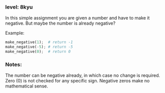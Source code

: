 ### level: 8kyu

In this simple assignment you are given a number and have to make it negative. But maybe the number is already negative?

Example:
```python
make_negative(1);  # return -1
make_negative(-5); # return -5
make_negative(0);  # return 0
```

### Notes:

The number can be negative already, in which case no change is required.
Zero (0) is not checked for any specific sign. Negative zeros make no mathematical sense.